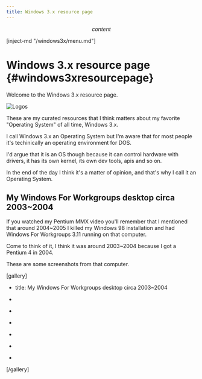 ```yaml
---
title: Windows 3.x resource page
---
```


$$ content $$

[inject-md "/windows3x/menu.md"]

# Windows 3.x resource page {#windows3xresourcepage}

Welcome to the Windows 3.x resource page.

![Logos](/contents/pages/windows3x/title-screens.png)

These are my curated resources that I think matters about my favorite "Operating System" of all time, Windows 3.x.

I call Windows 3.x an Operating System but I'm aware that for most people it's techinically an operating environment for DOS.

I'd argue that it is an OS though because it can control hardware with drivers, it has its own kernel, its own dev tools, apis and so on.

In the end of the day I think it's a matter of opinion, and that's why I call it an Operating System.

## My Windows For Workgroups desktop circa 2003~2004

If you watched my Pentium MMX video you'll remember that I mentioned that around 2004~2005 I killed my Windows 98 installation and had Windows For Workgroups 3.11 running on that computer.

Come to think of it, I think it was around 2003~2004 because I got a Pentium 4 in 2004.

These are some screenshots from that computer.

[gallery]

- title: My Windows For Workgroups desktop circa 2003~2004

- [](/contents/pages/windows3x/ericwin3-1.jpg)
- [](/contents/pages/windows3x/ericwin3-2.jpg)
- [](/contents/pages/windows3x/ericwin3-3.jpg)
- [](/contents/pages/windows3x/ericwin3-4.jpg)
- [](/contents/pages/windows3x/ericwin3-5.jpg)
- [](/contents/pages/windows3x/ericwin3-6.jpg)

[/gallery]

